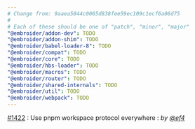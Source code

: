 ```yaml
---
# Change from: 9aaea5044c0065d838fee59ec109c1ecf6a06d75
#
# Each of these should be one of "patch", "minor", "major"
"@embroider/addon-dev": TODO
"@embroider/addon-shim": TODO
"@embroider/babel-loader-8": TODO
"@embroider/compat": TODO
"@embroider/core": TODO
"@embroider/hbs-loader": TODO
"@embroider/macros": TODO
"@embroider/router": TODO
"@embroider/shared-internals": TODO
"@embroider/util": TODO
"@embroider/webpack": TODO
---
```


[#1422](https://github.com/embroider-build/embroider/pull/1422) : Use pnpm workspace protocol everywhere : _by [@ef4](https://github.com/ef4)_